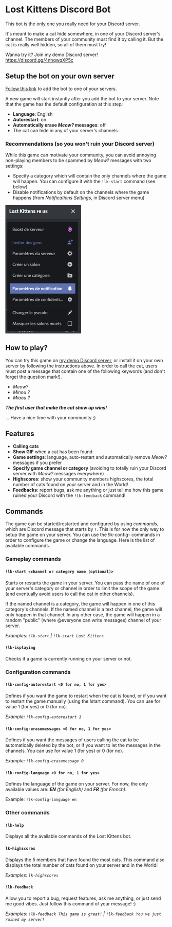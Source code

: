 # Lost Kittens Discord Bot

This bot is the only one you really need for your Discord server.

It's meant to make a cat hide somewhere, in one of your Discord server's channel. The members of your community must find it by calling it. But the cat is really well hidden, so all of them must try!

Wanna try it? Join my demo Discord server! https://discord.gg/4nhqwqXP5c

## Setup the bot on your own server

[Follow this link](https://discord.com/api/oauth2/authorize?client_id=804856585582280757&scope=bot&permissions=11328) to add the bot to one of your servers.

A new game will start instantly after you add the bot to your server. Note that the game has the default configuration at this step:

- **Language**: English
- **Autorestart**: on
- **Automatically erase *Meow?* messages**: off
- The cat can hide in any of your server's channels

### Recommendations (so you won't ruin your Discord server)

While this game can motivate your community, you can avoid annoying non-playing members to be spammed by *Meow?* messages with two settings:

- Specify a category which will contain the only channels where the game will happen. You can configure it with the `!lk-start` command (see below)
- Disable notifications by default on the channels where the game happens (from *Notifications Settings*, in Discord server menu)

![Notification Settings menu preview](./notifications-settings-preview.png)

## How to play?

You can try this game on [my demo Discord server](https://discord.gg/4nhqwqXP5c), or install it on your own server by following the instructions above. In order to call the cat, users must post a message that contain one of the following keywords (and don't forget the question mark!).

- *Meow?*
- *Minou ?*
- *Miaou ?*

***The first user that make the cat show up wins!***

... Have a nice time with your community ;)

## Features

- **Calling cats**
- **Show GIF** when a cat has been found
- **Game settings**: language, auto-restart and automatically remove *Meow?* messages if you prefer
- **Specify game channel or category** (avoiding to totally ruin your Discord server with *Meow?* messages everywhere)
- **Highscores**: show your community members highscores, the total number of cats found on your server and in the World!
- **Feedbacks**: report bugs, ask me anything or just tell me how this game ruined your Discord with the `!lk-feedback` command!

## Commands

The game can be started/restarted and configured by using *commands*, which are Discord message that starts by `!`. This is for now the only way to setup the game on your server. You can use the !lk-config- commands in order to configure the game or change the language. Here is the list of available commands.

### Gameplay commands

#### `!lk-start <channel or category name (optional)>`

Starts or restarts the game in your server. You can pass the name of one of your server's category or channel in order to limit the scope of the game (and eventually avoid users to call the cat in other channels).

If the named channel is a category, the game will happen in one of this category's channels. If the named channel is a text channel, the game will only happen in that channel. In any other case, the game will happen in a random "public" (where @everyone can write messages) channel of your server.

*Examples: `!lk-start` | `!lk-start Lost Kittens`*

#### `!lk-isplaying`

Checks if a game is currently running on your server or not.

### Configuration commands

#### `!lk-config-autorestart <0 for no, 1 for yes>`

Defines if you want the game to restart when the cat is found, or if you want to restart the game manually (using the !start command). You can use for value 1 (for yes) or 0 (for no).

*Example: `!lk-config-autorestart 1`*

#### `!lk-config-erasemessages <0 for no, 1 for yes>`

Defines if you want the messages of users calling the cat to be automatically deleted by the bot, or if you want to let the messages in the channels. You can use for value 1 (for yes) or 0 (for no).

*Example: `!lk-config-erasemessage 0`*

#### `!lk-config-language <0 for no, 1 for yes>`

Defines the language of the game on your server. For now, the only available values are: ***EN** (for English)* and ***FR** (for French)*.

Example: `!lk-config-language en`

### Other commands

#### `!lk-help`

Displays all the available commands of the Lost Kittens bot.

#### `lk-highscores`

Displays the 5 members that have found the most cats. This command also displays the total number of cats found on your server and in the World!

*Examples: `lk-highscores`*

#### `!lk-feedback`

Allow you to report a bug, request features, ask me anything, or just send me good vibes. Just follow this command of your message! :)

*Examples: `!lk-feedback This game is great!` | `!lk-feedback You've just ruined my server!`*
